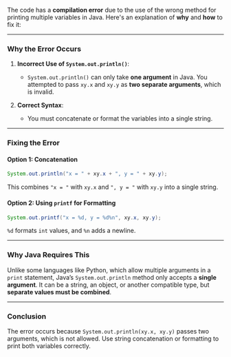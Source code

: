 The code has a **compilation error** due to the use of the wrong method for printing multiple variables in Java. Here's an explanation of **why** and **how** to fix it:

---

### **Why the Error Occurs**
1. **Incorrect Use of `System.out.println()`**:  
   - `System.out.println()` can only take **one argument** in Java. You attempted to pass `xy.x` and `xy.y` as **two separate arguments**, which is invalid.

2. **Correct Syntax**:  
   - You must concatenate or format the variables into a single string.

---

### **Fixing the Error**
#### **Option 1: Concatenation**
```java
System.out.println("x = " + xy.x + ", y = " + xy.y);
```
This combines `"x = "` with `xy.x` and `", y = "` with `xy.y` into a single string.

#### **Option 2: Using `printf` for Formatting**
```java
System.out.printf("x = %d, y = %d%n", xy.x, xy.y);
```
`%d` formats `int` values, and `%n` adds a newline.

---

### **Why Java Requires This**
Unlike some languages like Python, which allow multiple arguments in a `print` statement, Java’s `System.out.println` method only accepts a **single argument**. It can be a string, an object, or another compatible type, but **separate values must be combined**.

---

### **Conclusion**
The error occurs because `System.out.println(xy.x, xy.y)` passes two arguments, which is not allowed. Use string concatenation or formatting to print both variables correctly.
